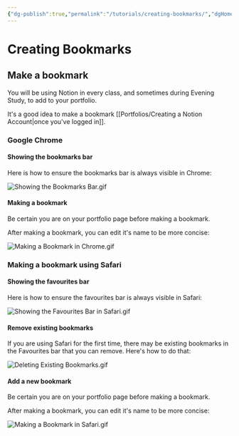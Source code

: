 ```yaml
---
{"dg-publish":true,"permalink":"/tutorials/creating-bookmarks/","dgHomeLink":true,"dgShowToc":true}
---
```


# Creating Bookmarks
## Make a bookmark

You will be using Notion in every class, and sometimes during Evening Study, to add to your portfolio.

It's a good idea to make a bookmark [[Portfolios/Creating a Notion Account\|once you've logged in]].

### Google Chrome
#### Showing the bookmarks bar

Here is how to ensure the bookmarks bar is always visible in Chrome:

![Showing the Bookmarks Bar.gif](/img/user/Media/Showing%20the%20Bookmarks%20Bar.gif)

#### Making a bookmark

Be certain you are on your portfolio page before making a bookmark.

After making a bookmark, you can edit it's name to be more concise:

![Making a Bookmark in Chrome.gif](/img/user/Media/Making%20a%20Bookmark%20in%20Chrome.gif)
### Making a bookmark using Safari
#### Showing the favourites bar

Here is how to ensure the favourites bar is always visible in Safari:

![Showing the Favourites Bar in Safari.gif](/img/user/Media/Showing%20the%20Favourites%20Bar%20in%20Safari.gif)

#### Remove existing bookmarks

If you are using Safari for the first time, there may be existing bookmarks in the Favourites bar that you can remove. Here's how to do that:

![Deleting Existing Bookmarks.gif](/img/user/Media/Deleting%20Existing%20Bookmarks.gif)

#### Add a new bookmark

Be certain you are on your portfolio page before making a bookmark.

After making a bookmark, you can edit it's name to be more concise:

![Making a Bookmark in Safari.gif](/img/user/Media/Making%20a%20Bookmark%20in%20Safari.gif)
